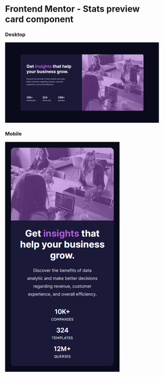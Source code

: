 # Frontend Mentor - Stats preview card component

### Desktop

![Design preview for the Stats preview card component coding challenge](<./design/my_output(1440px).png>)

### Mobile

![Design preview for the Stats preview card component coding challenge](./design/my_output.png)
